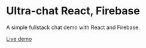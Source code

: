 # Ultra-chat React, Firebase

A simple fullstack chat demo with React and Firebase. 

[Live demo](https://uchat-1af18.web.app//)
